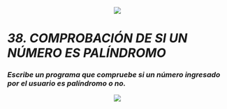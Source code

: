<p align="center">
  <img src="https://github.com/emilianod98/PythonChallenges-LowLevel/blob/main/src/Learn-python.png">
</p>


# ***38. COMPROBACIÓN DE SI UN NÚMERO ES PALÍNDROMO***

### *Escribe un programa que compruebe si un número ingresado por el usuario es palíndromo o no.*

<p align="center">
  <img src="https://github.com/emilianod98/PythonChallenges-LowLevel/blob/main/src/monkey.png">
</p>